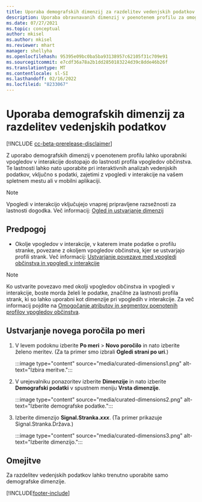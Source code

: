 ```yaml
---
title: Uporaba demografskih dimenzij za razdelitev vedenjskih podatkov (obravnavane dimenzije)
description: Uporaba obravnavanih dimenzij v poenotenem profilu za omogočanje vpogledov občinstva v lastnostih profila stranke.
ms.date: 07/27/2021
ms.topic: conceptual
author: mkisel
ms.author: mkisel
ms.reviewer: mhart
manager: shellyha
ms.openlocfilehash: 95395e09bc0ba5ba93138957c62105f31c709e91
ms.sourcegitcommit: e7cdf36a78a2b1dd2850183224d39c8dde46b26f
ms.translationtype: MT
ms.contentlocale: sl-SI
ms.lasthandoff: 02/16/2022
ms.locfileid: "8233067"
---
```

# <a name="use-demographic-dimensions-for-splitting-behavioral-data"></a>Uporaba demografskih dimenzij za razdelitev vedenjskih podatkov

[!INCLUDE [cc-beta-prerelease-disclaimer](includes/cc-beta-prerelease-disclaimer.md)]

Z uporabo demografskih dimenzij v poenotenem profilu lahko uporabniki vpogledov v interakcije dostopajo do lastnosti profila vpogledov občinstva. Te lastnosti lahko nato uporabite pri interaktivnih analizah vedenjskih podatkov, vključno s podatki, zajetimi z vpogledi v interakcije na vašem spletnem mestu ali v mobilni aplikaciji.

>[!NOTE]
> Vpogledi v interakcijo vključujejo vnaprej pripravljene razsežnosti za lastnosti dogodka. Več informacij: [Ogled in ustvarjanje dimenzij](dimensions.md)

## <a name="prerequisite"></a>Predpogoj

- Okolje vpogledov v interakcije, v katerem imate podatke o profilu stranke, povezane z okoljem vpogledov občinstva, kjer se ustvarjajo profili strank. Več informacij: [Ustvarjanje povezave med vpogledi občinstva in vpogledi v interakcije](integrate-audience-insights-engagement-insights.md)

> [!NOTE]
> Ko ustvarite povezavo med okolji vpogledov občinstva in vpogledi v interakcije, boste morda želeli le podatke, značilne za lastnosti profila strank, ki so lahko uporabni kot dimenzije pri vpogledih v interakcije. Za več informacij pojdite na [Omogočanje atributov in segmentov poenotenih profilov vpogledov občinstva](integrate-audience-insights-engagement-insights.md#enable-audience-insights-unified-profiles-attributes-and-segments).

## <a name="create-a-new-custom-report"></a>Ustvarjanje novega poročila po meri

1. V levem podoknu izberite **Po meri** > **Novo poročilo** in nato izberite želeno meritev. (Za ta primer smo izbrali **Ogledi strani po uri**.)

    :::image type="content" source="media/curated-dimensions1.png" alt-text="Izbira meritve.":::

2. V urejevalniku ponazoritev izberite **Dimenzije** in nato izberite **Demografski podatki** v spustnem meniju **Vrsta dimenzije**.

    :::image type="content" source="media/curated-dimensions2.png" alt-text="Izberite demografske podatke.":::

3. Izberite dimenzijo **Signal.Stranka.*xxx***. (Ta primer prikazuje Signal.Stranka.Država.)

    :::image type="content" source="media/curated-dimensions3.png" alt-text="Izberite dimenzijo.":::
  
## <a name="limitations"></a>Omejitve

Za razdelitev vedenjskih podatkov lahko trenutno uporabite samo demografske dimenzije.


[!INCLUDE[footer-include](../includes/footer-banner.md)]
